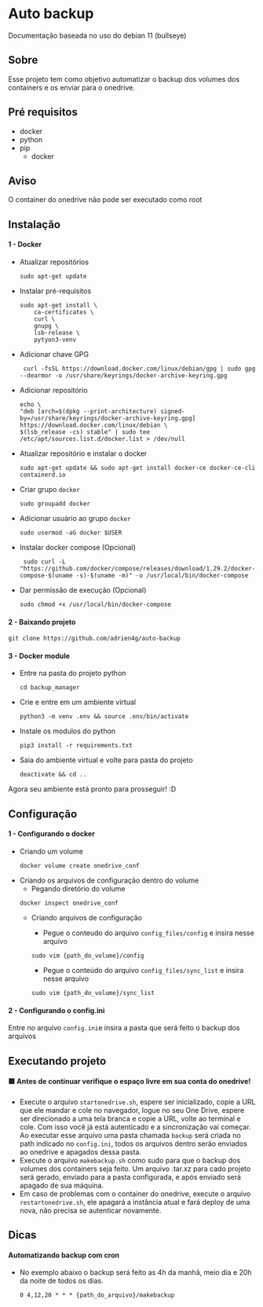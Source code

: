# Auto backup 

Documentação baseada no uso do debian 11 (bullseye)

## Sobre
Esse projeto tem como objetivo automatizar o backup dos volumes dos containers e os enviar para o onedrive.

## Pré requisitos
* docker
* python
* pip
  * docker

## Aviso
O container do onedrive não pode ser executado como root


## Instalação
#### 1 - Docker
* Atualizar repositórios
    ```
    sudo apt-get update
    ```
* Instalar pré-requisitos
    ```
    sudo apt-get install \
        ca-certificates \
        curl \
        gnupg \
        lsb-release \
        pytyon3-venv
    ```

* Adicionar chave GPG
    ```
     curl -fsSL https://download.docker.com/linux/debian/gpg | sudo gpg --dearmor -o /usr/share/keyrings/docker-archive-keyring.gpg

    ```

* Adicionar repositório
    ```
    echo \
  "deb [arch=$(dpkg --print-architecture) signed-by=/usr/share/keyrings/docker-archive-keyring.gpg] https://download.docker.com/linux/debian \
  $(lsb_release -cs) stable" | sudo tee /etc/apt/sources.list.d/docker.list > /dev/null
    ```

* Atualizar repositório e instalar o docker
    ```
    sudo apt-get update && sudo apt-get install docker-ce docker-ce-cli containerd.io
    ```

* Criar grupo `docker`
    ```
    sudo groupadd docker
    ```

* Adicionar usuário ao grupo `docker`
    ```
    sudo usermod -aG docker $USER
    ```

* Instalar docker compose (Opcional)
    ```
     sudo curl -L "https://github.com/docker/compose/releases/download/1.29.2/docker-compose-$(uname -s)-$(uname -m)" -o /usr/local/bin/docker-compose
    ```

* Dar permissão de execução (Opcional)
    ```
    sudo chmod +x /usr/local/bin/docker-compose
    ```
#### 2 - Baixando projeto
```
git clone https://github.com/adrien4g/auto-backup
```

#### 3 - Docker module
* Entre na pasta do projeto python
    ```
    cd backup_manager
    ```
* Crie e entre em um ambiente virtual
    ```
    python3 -m venv .env && source .env/bin/activate
    ```
* Instale os modulos do python
    ```
    pip3 install -r requirements.txt 
    ```
* Saia do ambiente virtual e volte para pasta do projeto
    ```
    deactivate && cd ..
    ```
Agora seu ambiente está pronto para prosseguir! :D
## Configuração
#### 1 - Configurando o docker
* Criando um volume
    ```
    docker volume create onedrive_conf
    ```
* Criando os arquivos de configuração dentro do volume
    * Pegando diretório do volume
    ```
    docker inspect onedrive_conf
    ```
    * Criando arquivos de configuração

        * Pegue o  conteudo do arquivo `config_files/config` e insira nesse arquivo
        ```
        sudo vim {path_do_volume}/config
        ```
        * Pegue o conteúdo do arquivo `config_files/sync_list` e insira nesse arquivo
        ```
        sudo vim {path_do_volume}/sync_list
        ```
#### 2 - Configurando o config.ini
Entre no arquivo `config.ini`e insira a pasta que será feito o backup dos arquivos

## Executando projeto

#### 🟥 Antes de continuar verifique o espaço livre em sua conta do onedrive!
* Execute o arquivo `startonedrive.sh`, espere ser inicializado, copie a URL que ele mandar e cole no navegador, logue no seu One Drive, espere ser direcionado a uma tela branca e copie a URL, volte ao terminal e cole. Com isso você já está autenticado e a sincronização vai começar. Ao executar esse arquivo uma pasta chamada `backup` será criada no path indicado no `config.ini`, todos os arquivos dentro serão enviados ao onedrive e apagados dessa pasta.
* Execute o arquivo `makebackup.sh` como sudo para que o backup dos volumes dos containers seja feito. Um arquivo .tar.xz para cado projeto será gerado, enviado para a pasta configurada, e após enviado será apagado de sua máquina.
* Em caso de problemas com o container do onedrive, execute o arquivo `restartonedrive.sh`, ele apagará a instância atual e fará deploy de uma nova, não precisa se autenticar novamente.

## Dicas
#### Automatizando backup com cron
* No exemplo abaixo o backup será feito as 4h da manhã, meio dia e 20h da noite de todos os dias.
    ```
    0 4,12,20 * * * {path_do_arquivo}/makebackup
    ```
